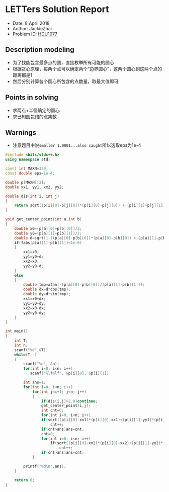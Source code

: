 # LETTers Solution Report

- Date: 8 April 2018
- Author: JackieZhai
- Problem ID: [HDU1077](http://acm.hdu.edu.cn/showproblem.php?pid=1077)

## Description modeling

- 为了找能包含最多点的圆，直接枚举所有可能的圆心
- 根据贪心原理，每两个点可以确定两个“边界圆心”，这两个圆心到这两个点的距离都是1
- 然后分别计算各个圆心所包含的点数量，取最大值即可

## Points in solving

- 求两点+半径确定的圆心
- 求已知圆包络的点集数

## Warnings

- 注意题目中说`smaller 1.0001...also caught`所以选取eps为1e-4

```c++
#include <bits/stdc++.h>
using namespace std;

const int MAXN=330;
const double eps=1e-4;

double p[MAXN][2];
double xx1, yy1, xx2, yy2;

double dis(int i, int j)
{
    return sqrt((p[i][0]-p[j][0])*(p[i][0]-p[j][0]) + (p[i][1]-p[j][1])*(p[i][1]-p[j][1]));
}

void get_center_point(int a,int b)
{
    double x0=(p[a][0]+p[b][0])/2;
    double y0=(p[a][1]+p[b][1])/2;
    double d=sqrt(1-((p[a][0]-p[b][0])*(p[a][0]-p[b][0]) + (p[a][1]-p[b][1])*(p[a][1]-p[b][1]))/4);
    if(fabs(p[a][1]-p[b][1])<1e-6)
    {
        xx1=x0;
        yy1=y0+d;
        xx2=x0;
        yy2=y0-d;
    }
    else
    {
        double tmp=atan(-(p[a][0]-p[b][0])/(p[a][1]-p[b][1]));
        double dx=d*cos(tmp);
        double dy=d*sin(tmp);
        xx1=x0+dx;
        yy1=y0+dy;
        xx2=x0-dx;
        yy2=y0-dy;
    }
}

int main()
{
    int T;
    int n;
    scanf("%d",&T);
    while(T--)
    {
        scanf("%d", &n);
        for(int i=0; i<n; i++)
           scanf("%lf%lf", &p[i][0], &p[i][1]);

        int ans=1;
        for(int i=0; i<n; i++)
            for(int j=i+1; j<n; j++)
            {
                if(dis(i,j)>2.0)continue;
                get_center_point(i,j);
                int cnt=0;
                for(int i=0; i<n; i++)
                if(sqrt((p[i][0]-xx1)*(p[i][0]-xx1)+(p[i][1]-yy1)*(p[i][1]-yy1))<1+eps)
                    cnt++;
                if(cnt>ans)ans=cnt;
                cnt=0;
                for(int i=0; i<n; i++)
                    if(sqrt((p[i][0]-xx2)*(p[i][0]-xx2)+(p[i][1]-yy2)*(p[i][1]-yy2))<1+eps)
                        cnt++;
                if(cnt>ans)ans=cnt;
            }

        printf("%d\n",ans);
    }

    return 0;
}
```